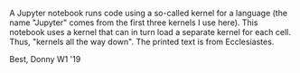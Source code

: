 A Jupyter notebook runs code using a so-called kernel for a language (the name "Jupyter" comes from the first three kernels I use here). This notebook uses a kernel that can in turn load a separate kernel for each cell. Thus, "kernels all the way down". The printed text is from Ecclesiastes.

Best,
Donny
W1 '19